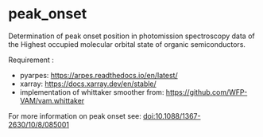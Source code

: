 # peak_onset
Determination of peak onset position in photomission spectroscopy data of the Highest occupied molecular orbital state of organic semiconductors. 

Requirement : 
* pyarpes: https://arpes.readthedocs.io/en/latest/ 
* xarray: https://docs.xarray.dev/en/stable/ 
* implementation of whittaker smoother from: https://github.com/WFP-VAM/vam.whittaker 

For more information on peak onset see: [doi:10.1088/1367-2630/10/8/085001](doi:10.1088/1367-2630/10/8/085001)

